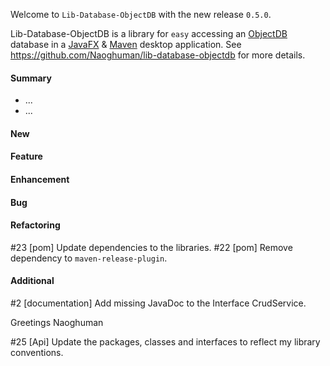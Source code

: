 Welcome to `Lib-Database-ObjectDB` with the new release `0.5.0`.

Lib-Database-ObjectDB is a library for `easy` accessing an [ObjectDB] database in 
a [JavaFX] &amp; [Maven] desktop application. See https://github.com/Naoghuman/lib-database-objectdb 
for more details.


#### Summary
* ...
* ...



#### New



#### Feature



#### Enhancement



#### Bug



#### Refactoring
#23 [pom] Update dependencies to the libraries.
#22 [pom] Remove dependency to `maven-release-plugin`.



#### Additional
#2 [documentation] Add missing JavaDoc to the Interface CrudService.



Greetings
Naoghuman



[//]: # (Issues which will be integrated in this release)
#25 [Api] Update the packages, classes and interfaces to reflect my library conventions.



[//]: # (Links)
[JavaFX]:http://docs.oracle.com/javase/8/javase-clienttechnologies.htm
[Maven]:http://maven.apache.org/
[ObjectDB]:http://www.objectdb.com/
